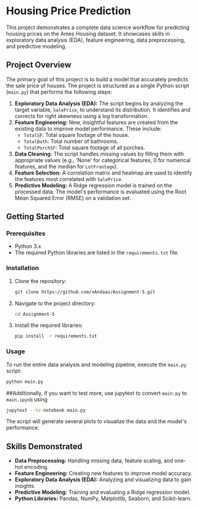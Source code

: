# Housing Price Prediction

This project demonstrates a complete data science workflow for predicting housing prices on the Ames Housing dataset. It showcases skills in exploratory data analysis (EDA), feature engineering, data preprocessing, and predictive modeling.

## Project Overview

The primary goal of this project is to build a model that accurately predicts the sale price of houses. The project is structured as a single Python script (`main.py`) that performs the following steps:

1.  **Exploratory Data Analysis (EDA):** The script begins by analyzing the target variable, `SalePrice`, to understand its distribution. It identifies and corrects for right skewness using a log transformation.
2.  **Feature Engineering:** New, insightful features are created from the existing data to improve model performance. These include:
    *   `TotalSF`: Total square footage of the house.
    *   `TotalBath`: Total number of bathrooms.
    *   `TotalPorchSF`: Total square footage of all porches.
3.  **Data Cleaning:** The script handles missing values by filling them with appropriate values (e.g., 'None' for categorical features, 0 for numerical features, and the median for `LotFrontage`).
4.  **Feature Selection:** A correlation matrix and heatmap are used to identify the features most correlated with `SalePrice`.
5.  **Predictive Modeling:** A Ridge regression model is trained on the processed data. The model's performance is evaluated using the Root Mean Squared Error (RMSE) on a validation set.

## Getting Started

### Prerequisites

*   Python 3.x
*   The required Python libraries are listed in the `requirements.txt` file.

### Installation

1.  Clone the repository:
    ```bash
    git clone https://github.com/xAndaaz/Assignment-5.git
    ```
2.  Navigate to the project directory:
    ```bash
    cd Assignment-5
    ```
3.  Install the required libraries:
    ```bash
    pip install -r requirements.txt
    ```

### Usage

To run the entire data analysis and modeling pipeline, execute the `main.py` script:

```bash
python main.py
```
##Additionally, if you want to test more, use jupytext to convert `main.py` to `main.ipynb`
using 
```bash 
jupytext --to notebook main.py
```

The script will generate several plots to visualize the data and the model's performance.

## Skills Demonstrated

*   **Data Preprocessing:** Handling missing data, feature scaling, and one-hot encoding.
*   **Feature Engineering:** Creating new features to improve model accuracy.
*   **Exploratory Data Analysis (EDA):** Analyzing and visualizing data to gain insights.
*   **Predictive Modeling:** Training and evaluating a Ridge regression model.
*   **Python Libraries:** Pandas, NumPy, Matplotlib, Seaborn, and Scikit-learn.

